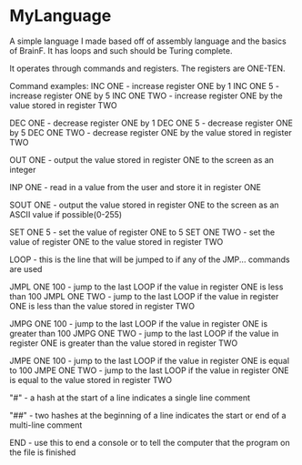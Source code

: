 # MyLanguage
A simple language I made based off of assembly language and the basics of BrainF. It has loops and such should be Turing complete.

It operates through commands and registers. The registers are ONE-TEN.

Command examples:
INC ONE - increase register ONE by 1
INC ONE 5 - increase register ONE by 5
INC ONE TWO - increase register ONE by the value stored in register TWO

DEC ONE - decrease register ONE by 1
DEC ONE 5 - decrease register ONE by 5
DEC ONE TWO - decrease register ONE by the value stored in register TWO

OUT ONE - output the value stored in register ONE to the screen as an integer

INP ONE - read in a value from the user and store it in register ONE

SOUT ONE - output the value stored in register ONE to the screen as an ASCII value if possible(0-255)

SET ONE 5 - set the value of register ONE to 5
SET ONE TWO - set the value of register ONE to the value stored in register TWO

LOOP - this is the line that will be jumped to if any of the JMP... commands are used

JMPL ONE 100 - jump to the last LOOP if the value in register ONE is less than 100
JMPL ONE TWO - jump to the last LOOP if the value in register ONE is less than the value stored in register TWO

JMPG ONE 100 - jump to the last LOOP if the value in register ONE is greater than 100
JMPG ONE TWO - jump to the last LOOP if the value in register ONE is greater than the value stored in register TWO

JMPE ONE 100 - jump to the last LOOP if the value in register ONE is equal to 100
JMPE ONE TWO - jump to the last LOOP if the value in register ONE is equal to the value stored in register TWO

"#" - a hash at the start of a line indicates a single line comment

"##" - two hashes at the beginning of a line indicates the start or end of a multi-line comment

END - use this to end a console or to tell the computer that the program on the file is finished